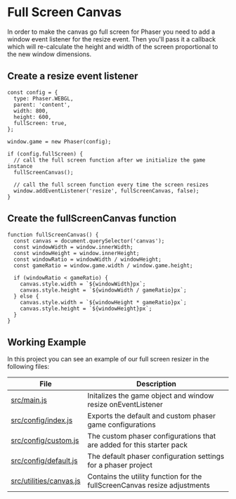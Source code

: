 # Full Screen Canvas

In order to make the canvas go full screen for Phaser you need to add a window event listener for the resize event. Then you'll pass it a callback which will re-calculate the height and width of the screen proportional to the new window dimensions.

## Create a resize event listener

```
const config = {
  type: Phaser.WEBGL,
  parent: 'content',
  width: 800,
  height: 600,
  fullScreen: true,
};

window.game = new Phaser(config);

if (config.fullScreen) {
  // call the full screen function after we initialize the game instance
  fullScreenCanvas();

  // call the full screen function every time the screen resizes
  window.addEventListener('resize', fullScreenCanvas, false);
}
```

## Create the fullScreenCanvas function

```
function fullScreenCanvas() {
  const canvas = document.querySelector('canvas');
  const windowWidth = window.innerWidth;
  const windowHeight = window.innerHeight;
  const windowRatio = windowWidth / windowHeight;
  const gameRatio = window.game.width / window.game.height;

  if (windowRatio < gameRatio) {
    canvas.style.width = `${windowWidth}px`;
    canvas.style.height = `${windowWidth / gameRatio}px`;
  } else {
    canvas.style.width = `${windowHeight * gameRatio}px`;
    canvas.style.height = `${windowHeight}px`;
  }
}
```

## Working Example

In this project you can see an example of our full screen resizer in the following files:

| File          | Description                   |
| ------------- | ----------------------------- |
| [src/main.js](/src/main.js)   | Initalizes the game object and window resize onEventListener |
| [src/config/index.js](/src/config/index.js) | Exports the default and custom phaser game configurations |
| [src/config/custom.js](/src/config/custom.js) | The custom phaser configurations that are added for this starter pack |
| [src/config/default.js](/src/config/default.js) | The default phaser configuration settings for a phaser project |
| [src/utilities/canvas.js](/src/utilities/canvas.js) | Contains the utility function for the fullScreenCanvas resize adjustments |
